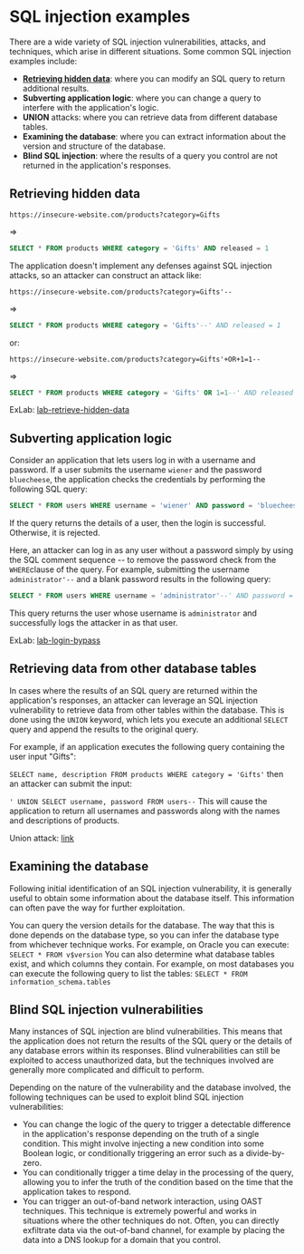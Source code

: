 # SQL injection examples
There are a wide variety of SQL injection vulnerabilities, attacks, and techniques, which arise in different situations. Some common SQL injection examples include:
- [**Retrieving hidden data**](#retrieving-hidden-data): where you can modify an SQL query to return additional results.
- **Subverting application logic**: where you can change a query to interfere with the application's logic.
- **UNION** attacks: where you can retrieve data from different database tables.
- **Examining the database**: where you can extract information about the version and structure of the database.
- **Blind SQL injection**: where the results of a query you control are not returned in the application's responses.

## Retrieving hidden data
```
https://insecure-website.com/products?category=Gifts
```
=> 
```sql
SELECT * FROM products WHERE category = 'Gifts' AND released = 1
```
The application doesn't implement any defenses against SQL injection attacks, so an attacker can construct an attack like:
```
https://insecure-website.com/products?category=Gifts'--
```
=> 
```sql
SELECT * FROM products WHERE category = 'Gifts'--' AND released = 1
```
or:
```
https://insecure-website.com/products?category=Gifts'+OR+1=1--
```
=>
```sql
SELECT * FROM products WHERE category = 'Gifts' OR 1=1--' AND released = 1
```

ExLab: [lab-retrieve-hidden-data](../../../../learn/portswigger/Web%20Security%20Academy/SQL%20injection/lab/apprentice/1.%20lab-retrieve-hidden-data.md)

## Subverting application logic
Consider an application that lets users log in with a username and password. If a user submits the username `wiener` and the password `bluecheese`, the application checks the credentials by performing the following SQL query:
```sql
SELECT * FROM users WHERE username = 'wiener' AND password = 'bluecheese'
```
If the query returns the details of a user, then the login is successful. Otherwise, it is rejected.

Here, an attacker can log in as any user without a password simply by using the SQL comment sequence -- to remove the password check from the `WHERE`clause of the query. For example, submitting the username `administrator'--` and a blank password results in the following query:
```sql
SELECT * FROM users WHERE username = 'administrator'--' AND password = ''
```
This query returns the user whose username is `administrator` and successfully logs the attacker in as that user.

ExLab: [lab-login-bypass](../../../../learn/portswigger/Web%20Security%20Academy/SQL%20injection/lab/apprentice/2.%20lab-login-bypass.md)

## Retrieving data from other database tables
In cases where the results of an SQL query are returned within the application's responses, an attacker can leverage an SQL injection vulnerability to retrieve data from other tables within the database. This is done using the `UNION` keyword, which lets you execute an additional `SELECT` query and append the results to the original query.

For example, if an application executes the following query containing the user input "Gifts":

`SELECT name, description FROM products WHERE category = 'Gifts'`
then an attacker can submit the input:

`' UNION SELECT username, password FROM users--`
This will cause the application to return all usernames and passwords along with the names and descriptions of products.

Union attack: [link](https://portswigger.net/web-security/sql-injection/union-attacks)

## Examining the database
Following initial identification of an SQL injection vulnerability, it is generally useful to obtain some information about the database itself. This information can often pave the way for further exploitation.

You can query the version details for the database. The way that this is done depends on the database type, so you can infer the database type from whichever technique works. For example, on Oracle you can execute:
`SELECT * FROM v$version`
You can also determine what database tables exist, and which columns they contain. For example, on most databases you can execute the following query to list the tables:
`SELECT * FROM information_schema.tables`

## Blind SQL injection vulnerabilities
Many instances of SQL injection are blind vulnerabilities. This means that the application does not return the results of the SQL query or the details of any database errors within its responses. Blind vulnerabilities can still be exploited to access unauthorized data, but the techniques involved are generally more complicated and difficult to perform.

Depending on the nature of the vulnerability and the database involved, the following techniques can be used to exploit blind SQL injection vulnerabilities:
- You can change the logic of the query to trigger a detectable difference in the application's response depending on the truth of a single condition. This might involve injecting a new condition into some Boolean logic, or conditionally triggering an error such as a divide-by-zero.
- You can conditionally trigger a time delay in the processing of the query, allowing you to infer the truth of the condition based on the time that the application takes to respond.
- You can trigger an out-of-band network interaction, using OAST techniques. This technique is extremely powerful and works in situations where the other techniques do not. Often, you can directly exfiltrate data via the out-of-band channel, for example by placing the data into a DNS lookup for a domain that you control.